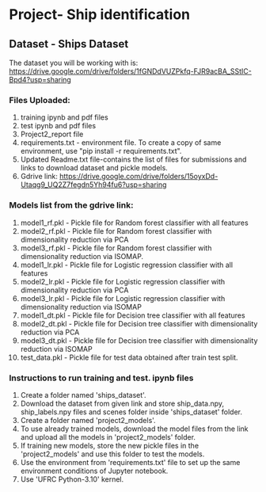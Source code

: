 # Project- Ship identification

## Dataset - Ships Dataset

The dataset you will be working with is: https://drive.google.com/drive/folders/1fGNDdVUZPkfq-FJR9acBA_SStIC-Bpd4?usp=sharing

### Files Uploaded:
1. training ipynb and pdf files
2. test ipynb and pdf files
3. Project2_report file
4. requirements.txt - environment file. To create a copy of same environment, use "pip install -r requirements.txt".
5. Updated Readme.txt file-contains the list of files for submissions and links to download dataset and pickle models.
6. Gdrive link: https://drive.google.com/drive/folders/15oyxDd-Utaqg9_UQ2Z7fegdn5Yh94fu6?usp=sharing
   
### Models list from the gdrive link:
1. model1_rf.pkl - Pickle file for Random forest classifier with all features
2. model2_rf.pkl - Pickle file for Random forest classifier with dimensionality reduction via PCA
3. model3_rf.pkl - Pickle file for Random forest classifier with dimensionality reduction via ISOMAP.
4. model1_lr.pkl - Pickle file for Logistic regression classifier with all features
5. model2_lr.pkl - Pickle file for Logistic regression classifier with dimensionality reduction via PCA
6. model3_lr.pkl - Pickle file for Logistic regression classifier with dimensionality reduction via ISOMAP
7. model1_dt.pkl - Pickle file for Decision tree classifier with all features
8. model2_dt.pkl - Pickle file for Decision tree classifier with dimensionality reduction via PCA
9. model3_dt.pkl - Pickle file for Decision tree classifier with dimensionality reduction via ISOMAP
10. test_data.pkl - Pickle file for test data obtained after train test split.

### Instructions to run training and test. ipynb files
1. Create a folder named 'ships_dataset'.
2. Download the dataset from given link and store ship_data.npy, ship_labels.npy files and scenes folder inside 'ships_dataset' folder.
3. Create a folder named 'project2_models'.
4. To use already trained models, download the model files from the link and upload all the models in 'project2_models' folder.
5. If training new models, store the new pickle files in the 'project2_models' and use this folder to test the models.
6. Use the environment from 'requirements.txt' file to set up the same environment conditions of Jupyter notebook.
7. Use 'UFRC Python-3.10' kernel.
